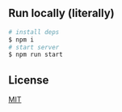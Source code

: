 ## Run locally (literally)

```bash
# install deps
$ npm i
# start server
$ npm run start
```

## License

[MIT](license)
